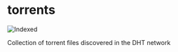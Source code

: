 torrents 
========
![Indexed](https://img.shields.io/badge/indexed-83830-blue)

Collection of torrent files discovered in the DHT network
